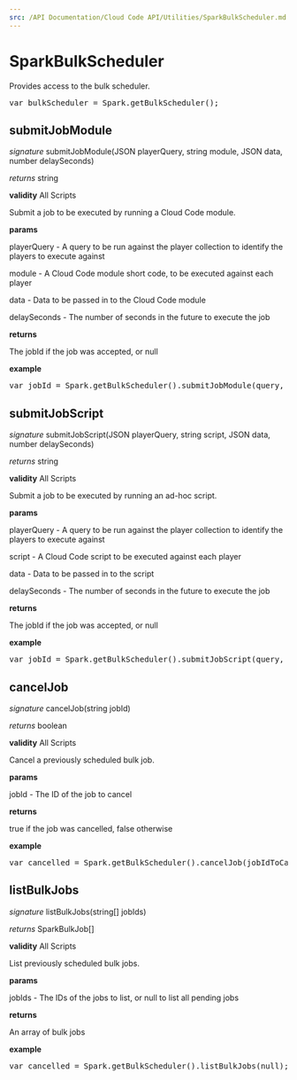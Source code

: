 ```yaml
---
src: /API Documentation/Cloud Code API/Utilities/SparkBulkScheduler.md
---
```


# SparkBulkScheduler

Provides access to the bulk scheduler.

<pre rel="highlighter" code-brush="js" contenteditable="false">var bulkScheduler = Spark.getBulkScheduler();</pre>



## submitJobModule

_signature_ submitJobModule(JSON playerQuery, string module, JSON data, number delaySeconds)</p>

_returns_ string</p>

<b>validity</b> All Scripts

Submit a job to be executed by running a Cloud Code module.

<b>params</b>

playerQuery - A query to be run against the player collection to identify the players to execute against

module - A Cloud Code module short code, to be executed against each player

data - Data to be passed in to the Cloud Code module

delaySeconds - The number of seconds in the future to execute the job

<b>returns</b>

The jobId if the job was accepted, or null

<b>example</b>

<pre rel="highlighter" code-brush="js" contenteditable="false">var jobId = Spark.getBulkScheduler().submitJobModule(query, module, data, delaySeconds);</pre>


## submitJobScript

_signature_ submitJobScript(JSON playerQuery, string script, JSON data, number delaySeconds)</p>

_returns_ string</p>

<b>validity</b> All Scripts

Submit a job to be executed by running an ad-hoc script.

<b>params</b>

playerQuery - A query to be run against the player collection to identify the players to execute against

script - A Cloud Code script to be executed against each player

data - Data to be passed in to the script

delaySeconds - The number of seconds in the future to execute the job

<b>returns</b>

The jobId if the job was accepted, or null

<b>example</b>

<pre rel="highlighter" code-brush="js" contenteditable="false">var jobId = Spark.getBulkScheduler().submitJobScript(query, script, data, delaySeconds);</pre>


## cancelJob

_signature_ cancelJob(string jobId)</p>

_returns_ boolean</p>

<b>validity</b> All Scripts

Cancel a previously scheduled bulk job.

<b>params</b>

jobId - The ID of the job to cancel

<b>returns</b>

true if the job was cancelled, false otherwise

<b>example</b>

<pre rel="highlighter" code-brush="js" contenteditable="false">var cancelled = Spark.getBulkScheduler().cancelJob(jobIdToCancel);</pre>


## listBulkJobs

_signature_ listBulkJobs(string[] jobIds)</p>

_returns_ SparkBulkJob[]</p>

<b>validity</b> All Scripts

List previously scheduled bulk jobs.

<b>params</b>

jobIds - The IDs of the jobs to list, or null to list all pending jobs

<b>returns</b>

An array of bulk jobs

<b>example</b>

<pre rel="highlighter" code-brush="js" contenteditable="false">var cancelled = Spark.getBulkScheduler().listBulkJobs(null);</pre>


